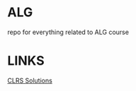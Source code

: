 # ALG

repo for everything related to ALG course

# LINKS
[CLRS Solutions](https://sites.math.rutgers.edu/~ajl213/CLRS/CLRS.html)

